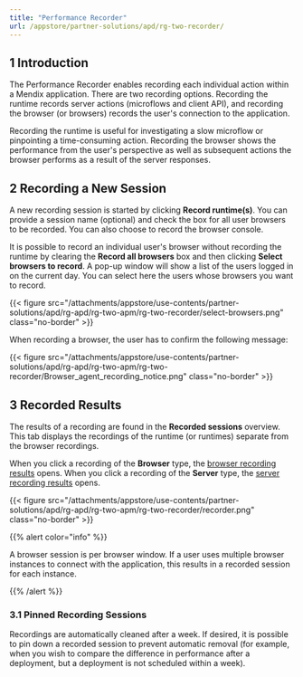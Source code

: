 ```yaml
---
title: "Performance Recorder"
url: /appstore/partner-solutions/apd/rg-two-recorder/
---
```


## 1 Introduction

The Performance Recorder enables recording each individual action within a Mendix application. There are two recording options. Recording the runtime records server actions (microflows and client API), and recording the browser (or browsers) records the user's connection to the application.

Recording the runtime is useful for investigating a slow microflow or pinpointing a time-consuming action. Recording the browser shows the performance from the user's perspective as well as subsequent actions the browser performs as a result of the server responses.

## 2 Recording a New Session

A new recording session is started by clicking **Record runtime(s)**. You can provide a session name (optional) and check the box for all user browsers to be recorded. You can also choose to record the browser console.

It is possible to record an individual user's browser without recording the runtime by clearing the **Record all browsers** box and then clicking **Select browsers to record**. A pop-up window will show a list of the users logged in on the current day. You can select here the users whose browsers you want to record.

{{< figure src="/attachments/appstore/use-contents/partner-solutions/apd/rg-apd/rg-two-apm/rg-two-recorder/select-browsers.png" class="no-border" >}}

When recording a browser, the user has to confirm the following message:

{{< figure src="/attachments/appstore/use-contents/partner-solutions/apd/rg-apd/rg-two-apm/rg-two-recorder/Browser_agent_recording_notice.png" class="no-border" >}}

## 3 Recorded Results

The results of a recording are found in the **Recorded sessions** overview. This tab displays the recordings of the runtime (or runtimes) separate from the browser recordings. 

When you click a recording of the **Browser** type, the [browser recording results](/appstore/partner-solutions/apd/rg-two-browser-recorder-results/) opens. When you click a recording of the **Server** type, the [server recording results](/appstore/partner-solutions/apd/rg-two-runtime-recorder-results/) opens.

{{< figure src="/attachments/appstore/use-contents/partner-solutions/apd/rg-apd/rg-two-apm/rg-two-recorder/recorder.png" class="no-border" >}}

{{% alert color="info" %}}

A browser session is per browser window. If a user uses multiple browser instances to connect with the application, this results in a recorded session for each instance.

{{% /alert %}}

### 3.1 Pinned Recording Sessions

Recordings are automatically cleaned after a week. If desired, it is possible to pin down a recorded session to prevent automatic removal (for example, when you wish to compare the difference in performance after a deployment, but a deployment is not scheduled within a week). 
